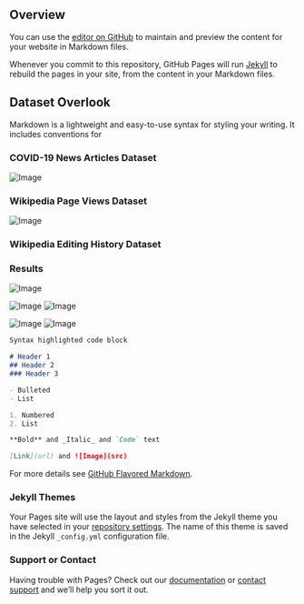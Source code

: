 ## Overview

You can use the [editor on GitHub](https://github.com/SchootHuang/DSC180B-Coronavirus-Wikipedia/edit/master/README.md) to maintain and preview the content for your website in Markdown files.

Whenever you commit to this repository, GitHub Pages will run [Jekyll](https://jekyllrb.com/) to rebuild the pages in your site, from the content in your Markdown files.

## Dataset Overlook

Markdown is a lightweight and easy-to-use syntax for styling your writing. It includes conventions for

### COVID-19 News Articles Dataset
![Image](https://github.com/SchootHuang/DSC180B-Coronavirus-Wikipedia/website-figures/%23_COVID_NEWS.png)

###  Wikipedia Page Views Dataset
![Image](https://github.com/SchootHuang/DSC180B-Coronavirus-Wikipedia/website-figures/COVID19-page-view.png)

###  Wikipedia Editing History Dataset

### Results
![Image](https://github.com/SchootHuang/DSC180B-Coronavirus-Wikipedia/website-figures/COVID19-topic-distribution.png)

![Image](https://github.com/SchootHuang/DSC180B-Coronavirus-Wikipedia/website-figures/Topic11.png)
![Image](https://github.com/SchootHuang/DSC180B-Coronavirus-Wikipedia/website-figures/Topic17.png)

![Image](https://github.com/SchootHuang/DSC180B-Coronavirus-Wikipedia/website-figures/New-York-Times.png)
![Image](https://github.com/SchootHuang/DSC180B-Coronavirus-Wikipedia/website-figures/WashingtonPost.png)

```markdown
Syntax highlighted code block

# Header 1
## Header 2
### Header 3

- Bulleted
- List

1. Numbered
2. List

**Bold** and _Italic_ and `Code` text

[Link](url) and ![Image](src)
```

For more details see [GitHub Flavored Markdown](https://guides.github.com/features/mastering-markdown/).

### Jekyll Themes

Your Pages site will use the layout and styles from the Jekyll theme you have selected in your [repository settings](https://github.com/SchootHuang/DSC180B-Coronavirus-Wikipedia/settings). The name of this theme is saved in the Jekyll `_config.yml` configuration file.

### Support or Contact

Having trouble with Pages? Check out our [documentation](https://help.github.com/categories/github-pages-basics/) or [contact support](https://github.com/contact) and we’ll help you sort it out.
